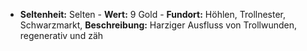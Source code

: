 - **Seltenheit:** Selten - **Wert:** 9 Gold - **Fundort:** Höhlen, Trollnester, Schwarzmarkt, **Beschreibung:** Harziger Ausfluss von Trollwunden, regenerativ und zäh